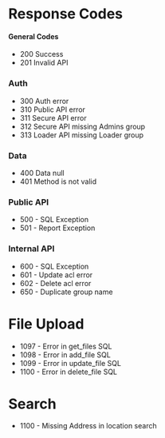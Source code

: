 # Response Codes

#### General Codes

- 200 Success
- 201 Invalid API

### Auth

- 300 Auth error
- 310 Public API error
- 311 Secure API error
- 312 Secure API missing Admins group
- 313 Loader API missing Loader group

### Data

- 400 Data null
- 401 Method is not valid

### Public API

* 500 - SQL Exception
* 501 - Report Exception

### Internal API

* 600 - SQL Exception
* 601 - Update acl error
* 602 - Delete acl error
* 650 - Duplicate group name

# File Upload

* 1097 - Error in get_files SQL
* 1098 - Error in add_file SQL
* 1099 - Error in update_file SQL
* 1100 - Error in delete_file SQL

# Search

* 1100 - Missing Address in location search

